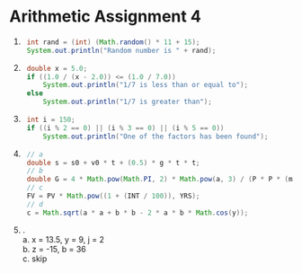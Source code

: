 # Arithmetic Assignment 4

1. ```java
    int rand = (int) (Math.random() * 11 + 15);
    System.out.println("Random number is " + rand);
    ```

2. ```java
    double x = 5.0;
    if ((1.0 / (x - 2.0)) <= (1.0 / 7.0))
        System.out.println("1/7 is less than or equal to");
    else
        System.out.println("1/7 is greater than");
    ```

3. ```java
    int i = 150;
    if ((i % 2 == 0) || (i % 3 == 0) || (i % 5 == 0))
        System.out.println("One of the factors has been found");
    ```

4. ```java
    // a
    double s = s0 + v0 * t + (0.5) * g * t * t;
    // b
    double G = 4 * Math.pow(Math.PI, 2) * Math.pow(a, 3) / (P * P * (m1 + m2));
    // c
    FV = PV * Math.pow((1 + (INT / 100)), YRS);
    // d
    c = Math.sqrt(a * a + b * b - 2 * a * b * Math.cos(y));
    ```

5. .  
   a. x = 13.5, y = 9, j = 2  
   b. z = -15, b = 36  
   c. skip
